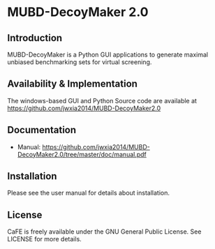 # MUBD-DecoyMaker 2.0

Introduction
-----------------------------------

MUBD-DecoyMaker is a Python GUI applications to generate maximal unbiased benchmarking sets for virtual screening.


Availability & Implementation
-----------------------------------
The windows-based GUI and Python Source code are available at https://github.com/jwxia2014/MUBD-DecoyMaker2.0

Documentation
-----------------------------------

* Manual: https://github.com/jwxia2014/MUBD-DecoyMaker2.0/tree/master/doc/manual.pdf


Installation
-----------------------------------

Please see the user manual for details about installation.


License
-----------------------------------

CaFE is freely available under the GNU General Public License. See LICENSE
for more details.

